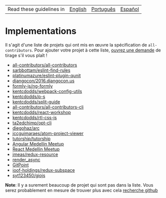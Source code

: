 <table>
    <tr>
        <!-- Do not translate this table -->
        <td> Read these guidelines in </td>
        <td><a href="/other/IMPLEMENTATIONS.md">English</a></td>
        <td><a href="/docs/pt-BR/other/IMPLEMENTATIONS.md">Português</a></td>
        <td><a href="/docs/es-ES/other/IMPLEMENTATIONS.md">Español</a></td>
    </tr>
</table>

# Implementations

Il s'agit d'une liste de projets qui ont mis en œuvre la spécification de `all-contributors`. Pour ajouter votre projet à cette liste, [ouvrez une demande](../CONTRIBUTING.md) de tirage s'il vous plaît !

- [all-contributors/all-contributors](https://github.com/all-contributors/all-contributors)
- [sarbbottam/eslint-find-rules](https://github.com/sarbbottam/eslint-find-rules)
- [platinumazure/eslint-plugin-qunit](https://github.com/platinumazure/eslint-plugin-qunit)
- [djangocon/2016.djangocon.us](https://github.com/djangocon/2016.djangocon.us)
- [formly-js/ng-formly](https://github.com/formly-js/ng-formly)
- [kentcdodds/webpack-config-utils](https://github.com/kentcdodds/webpack-config-utils)
- [kentcdodds/p-s](https://github.com/kentcdodds/p-s)
- [kentcdodds/split-guide](https://github.com/kentcdodds/split-guide)
- [all-contributors/all-contributors-cli](https://github.com/all-contributors/all-contributors-cli)
- [kentcdodds/react-workshop](https://github.com/kentcdodds/react-workshop)
- [kentcdodds/rtl-css-js](https://github.com/kentcdodds/rtl-css-js)
- [ta2edchimp/opt-cli](https://github.com/ta2edchimp/opt-cli)
- [diegohaz/arc](https://github.com/diegohaz/arc)
- [jccguimaraes/atom-project-viewer](https://github.com/jccguimaraes/atom-project-viewer)
- [tutorship/tutorship](https://github.com/tutorship/tutorship)
- [Angular Medellin Meetup](https://github.com/angular-medellin/meetup)
- [React Medellin Meetup](https://github.com/react-medellin/meetup)
- [jmeas/redux-resource](https://github.com/jmeas/redux-resource)
- [render_async](https://github.com/renderedtext/render_async)
- [GitPoint](https://github.com/gitpoint/git-point)
- [ioof-holdings/redux-subspace](https://github.com/ioof-holdings/redux-subspace)
- [syt123450/giojs](https://github.com/syt123450/giojs)

**Note**: Il y a surement beaucoup de projet qui sont pas dans la liste. Vous serez probablement en mesure de trouver plus avec cela
[recherche github](https://github.com/search?utf8=%E2%9C%93&q=.all-contributorsrc+in%3Apath&type=Code&ref=searchresults)
